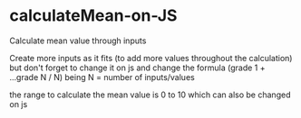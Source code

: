 # calculateMean-on-JS
Calculate mean value through inputs

Create more inputs as it fits (to add more values throughout the calculation) but don't forget to change it on js and change the formula (grade 1 + ...grade N / N) 
being N = number of inputs/values

the range to calculate the mean value is 0 to 10 which can also be changed on js
